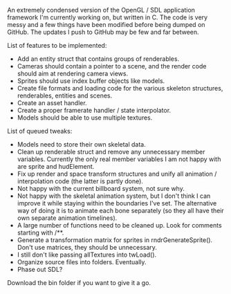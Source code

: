An extremely condensed version of the OpenGL / SDL application framework I'm currently working on, but written in C. The code is very messy and a few things have been modified before being dumped on GitHub. The updates I push to GitHub may be few and far between.

List of features to be implemented:
* Add an entity struct that contains groups of renderables.
* Cameras should contain a pointer to a scene, and the render code should aim at rendering camera views.
* Sprites should use index buffer objects like models.
* Create file formats and loading code for the various skeleton structures, renderables, entities and scenes.
* Create an asset handler.
* Create a proper framerate handler / state interpolator.
* Models should be able to use multiple textures.

List of queued tweaks:
* Models need to store their own skeletal data.
* Clean up renderable struct and remove any unnecessary member variables. Currently the only real member variables I am not happy with are sprite and hudElement.
* Fix up render and space transform structures and unify all animation / interpolation code (the latter is partly done).
* Not happy with the current billboard system, not sure why.
* Not happy with the skeletal animation system, but I don't think I can improve it while staying within the boundaries I've set. The alternative way of doing it is to animate each bone separately (so they all have their own separate animation timelines).
* A large number of functions need to be cleaned up. Look for comments starting with /**.
* Generate a transformation matrix for sprites in rndrGenerateSprite(). Don't use matrices, they should be unnecessary.
* I still don't like passing allTextures into twLoad().
* Organize source files into folders. Eventually.
* Phase out SDL?

Download the bin folder if you want to give it a go.